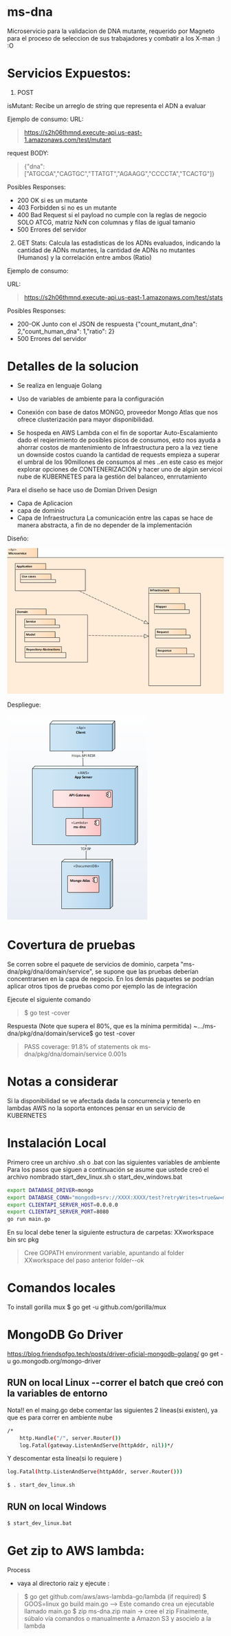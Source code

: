 # ms-dna
Microservicio para la validacion de DNA mutante, requerido por Magneto para el proceso de seleccion de sus trabajadores y 
combatir a los X-man :) :O 

# Servicios Expuestos:
1) POST 

isMutant: Recibe un arreglo de string que representa el ADN a evaluar 

Ejemplo de consumo:
URL: 
> https://s2h06thmnd.execute-api.us-east-1.amazonaws.com/test/mutant

request BODY:

>  {"dna":["ATGCGA","CAGTGC","TTATGT","AGAAGG","CCCCTA","TCACTG"]}

Posibles Responses:
- 200 OK si es un mutante
- 403 Forbidden si no es un mutante 
- 400 Bad Request si el payload no cumple con la reglas de negocio SOLO ATCG, matriz NxN con columnas y filas de igual tamanio
- 500 Errores del servidor

2) GET 
Stats: Calcula las estadisticas de los ADNs evaluados, indicando la cantidad de ADNs mutantes, la cantidad de ADNs no mutantes (Humanos) y la correlación entre ambos (Ratio)

Ejemplo de consumo:

URL:

>  https://s2h06thmnd.execute-api.us-east-1.amazonaws.com/test/stats

Posibles Responses:
- 200-OK Junto con el JSON de respuesta {"count_mutant_dna": 2,"count_human_dna": 1,"ratio": 2}
- 500 Errores del servidor


# Detalles de la solucion
- Se realiza en lenguaje Golang
- Uso de variables de ambiente para la configuración

- Conexión con base de datos MONGO, proveedor Mongo Atlas que nos ofrece clusterización para mayor disponibilidad.

- Se hospeda en AWS Lambda con el fin de soportar Auto-Escalamiento dado el reqierimiento de posibles picos de consumos, esto nos ayuda a ahorrar costos de mantenimiento de Infraestructura pero a la vez tiene un downside costos cuando la cantidad de requests empieza a superar el umbral de los 90millones de consumos al mes ..en este caso es mejor explorar opciones de CONTENERIZACIÓN y hacer uno de algún servicoi nube de KUBERNETES para la gestión del balanceo, enrrutamiento 

Para el diseño se hace uso de Domian Driven Design 
- Capa de  Aplicacion 
- capa de dominio 
- Capa de Infraestructura
La comunicación entre las capas se hace de manera abstracta, a fin de no depender de la implementación

Diseño:

![Screenshot](dna-img1.PNG)


Despliegue:

![Screenshot](dna-img2.PNG)




# Covertura de pruebas 
Se corren sobre el paquete de servicios de dominio, carpeta "ms-dna/pkg/dna/domain/service", se supone 
que las pruebas deberían concentrarsen en la capa de negocio.
En los demás paquetes se podrían aplicar otros tipos de  pruebas como por ejemplo las de integración

Ejecute el siguiente comando 
> $ go test -cover

Respuesta (Note que supera el 80%, que es la mínima permitida)
~.../ms-dna/pkg/dna/domain/service$ go test -cover
> PASS
>coverage: 91.8% of statements
>ok      ms-dna/pkg/dna/domain/service   0.001s


# Notas a considerar
Si la disponibilidad se ve afectada dada la concurrencia y tenerlo en lambdas AWS no la soporta entonces pensar en un servicio de
KUBERNETES 


# Instalación Local 

Primero cree un archivo .sh o .bat con las siguientes variables de ambiente
Para los pasos que siguen a continuación se asume que ustede creó el archivo nombrado 
start_dev_linux.sh
o 
start_dev_windows.bat
```bash
export DATABASE_DRIVER=mongo
export DATABASE_CONN="mongodb+srv://XXXX:XXXX/test?retryWrites=true&w=majority"
export CLIENTAPI_SERVER_HOST=0.0.0.0
export CLIENTAPI_SERVER_PORT=8080
go run main.go

```




En su local debe tener la siguiente estructura de carpetas:
XXworkspace
    bin
    src
    pkg

>Cree GOPATH environment variable, apuntando al folder XXworkspace del paso anterior folder--ok

    

# Comandos locales
To install gorilla mux
$ go get -u github.com/gorilla/mux

# MongoDB Go Driver
https://blog.friendsofgo.tech/posts/driver-oficial-mongodb-golang/
go get -u go.mongodb.org/mongo-driver

## RUN on local Linux --correr el batch que creó con la variables de entorno

Nota!! en el maing.go debe comentar las siguientes 2 líneas(si existen), ya que es para correr en ambiente nube
```bash
/*
	http.Handle("/", server.Router())
	log.Fatal(gateway.ListenAndServe(httpAddr, nil))*/
```

Y descomentar esta línea(si lo requiere )
```bash
log.Fatal(http.ListenAndServe(httpAddr, server.Router()))
```

```bash
$ . start_dev_linux.sh
```

## RUN on local Windows
```bash
$ start_dev_linux.bat
```

# Get zip to AWS lambda: 
Process
- vaya al directorio raiz y ejecute :
> $ go get github.com/aws/aws-lambda-go/lambda   (if required)
> $ GOOS=linux go build main.go --> Este comando crea un ejecutable llamado main.go
> $ zip ms-dna.zip main -> cree el zip
Finalmente, súbalo vía comandos o manualmente a Amazon S3 y asocielo a la lambda

